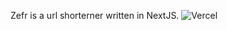 Zefr is a url shorterner written in NextJS. ![Vercel](https://therealsujitk-vercel-badge.vercel.app/?app=zefr)
